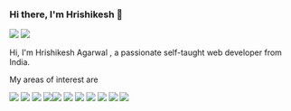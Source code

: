 ### Hi there, I'm Hrishikesh 👋

<a href="https://twitter.com/CodeTheorem2"><img src="https://img.icons8.com/clouds/100/000000/twitter-circled.png"/></a> <a href="https://www.linkedin.com/in/hrishikesh-agarwal-794801195/"><img src="https://img.icons8.com/clouds/100/000000/linkedin.png"/></a> 

Hi, I'm Hrishikesh Agarwal , a passionate self-taught  web developer from India.

My areas of interest are 

<img src="https://img.icons8.com/color/48/000000/vue-js.png"/>        <img src="https://img.icons8.com/color/48/000000/nodejs.png"/> <img src="https://img.icons8.com/color/48/000000/mongodb.png"/> <img src="https://img.icons8.com/color/48/000000/firebase.png"/><img src="https://img.icons8.com/color/48/000000/javascript.png"/>  <img src="https://img.icons8.com/color/48/000000/c-programming.png"/> <img src="https://img.icons8.com/color/48/000000/c-plus-plus-logo.png"/> <img src="https://img.icons8.com/color/48/000000/python.png"/> <img src="https://img.icons8.com/color/48/000000/golang.png"/> <img src="https://img.icons8.com/color/48/000000/git.png"/> <img src="https://img.icons8.com/ios-filled/50/000000/open-source.png"/>


<!--
**codetheorem/codetheorem** is a ✨ _special_ ✨ repository because its `README.md` (this file) appears on your GitHub profile.

Here are some ideas to get you started:

- 🔭 I’m currently working on ...
- 🌱 I’m currently learning ...
- 👯 I’m looking to collaborate on ...
- 🤔 I’m looking for help with ...
- 💬 Ask me about ...
- 📫 How to reach me: ...
- 😄 Pronouns: ...
- ⚡ Fun fact: ...
-->
